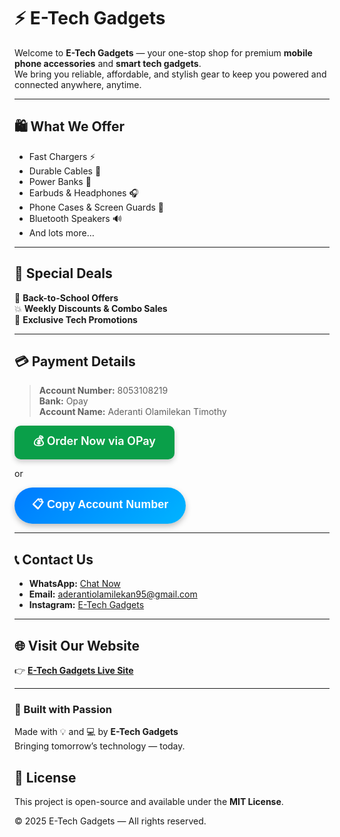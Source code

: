 # ⚡ E-Tech Gadgets 

Welcome to **E-Tech Gadgets** — your one-stop shop for premium **mobile phone accessories** and **smart tech gadgets**.  
We bring you reliable, affordable, and stylish gear to keep you powered and connected anywhere, anytime.

---

## 🛍️ What We Offer
- Fast Chargers ⚡  
- Durable Cables 🔌  
- Power Banks 🔋  
- Earbuds & Headphones 🎧  
- Phone Cases & Screen Guards 📱  
- Bluetooth Speakers 🔊  
- And lots more…

---

## 💸 Special Deals
🎒 **Back-to-School Offers**  
💥 **Weekly Discounts & Combo Sales**  
🎁 **Exclusive Tech Promotions**

---

## 💳 Payment Details
> **Account Number:** 8053108219  
> **Bank:** Opay  
> **Account Name:** Aderanti Olamilekan Timothy

<a href="https://pay.opayweb.com/s/8053108219" 
   target="_blank" 
   style="display:inline-block;
          background-color:#0A9F49;
          color:#fff;
          font-size:18px;
          font-weight:600;
          padding:12px 30px;
          border-radius:10px;
          text-decoration:none;
          box-shadow:0 4px 8px rgba(0,0,0,0.2);
          transition:background-color 0.3s;">
  💰 Order Now via OPay 
</a>

or

<!-- Copy Account Number Button (works on GitHub Pages) -->
<button onclick="copyAccountNumber()" 
   style="background:linear-gradient(135deg,#007BFF,#00B4FF);
          color:#fff;
          font-size:18px;
          font-weight:600;
          padding:14px 28px;
          border-radius:50px;
          border:none;
          cursor:pointer;
          box-shadow:0 4px 10px rgba(0,0,0,0.25);
          transition:all 0.3s ease;
          display:inline-flex;
          align-items:center;
          justify-content:center;">
  📋&nbsp;Copy Account Number
</button>

---

## 📞 Contact Us
- **WhatsApp:** [Chat Now](https://wa.me/2347080318149)  
- **Email:** [aderantiolamilekan95@gmail.com](mailto:e45395401@gmail.com)  
- **Instagram:** [E-Tech Gadgets](https://www.instagram.com/elaneslakeside?igsh=ZGlxcmhobTVjcGNs)  

---

## 🌐 Visit Our Website
👉 **[E-Tech Gadgets Live Site](https://e45395401-afk.github.io/e45395401/)**

---

### 🖤 Built with Passion
Made with 💡 and 💻 by **E-Tech Gadgets**  
Bringing tomorrow’s technology — today.

## 📄 License

This project is open-source and available under the **MIT License**.

© 2025 E-Tech Gadgets — All rights reserved.
